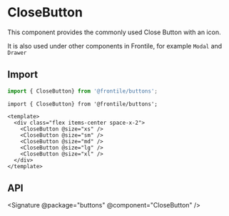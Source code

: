 # CloseButton

This component provides the commonly used Close Button with an icon.

It is also used under other components in Frontile, for example `Modal` and `Drawer`

## Import

```js
import { CloseButton} from '@frontile/buttons';
```

```gjs preview
import { CloseButton} from '@frontile/buttons';

<template>
  <div class="flex items-center space-x-2">
    <CloseButton @size="xs" />
    <CloseButton @size="sm" />
    <CloseButton @size="md" />
    <CloseButton @size="lg" />
    <CloseButton @size="xl" />
  </div>
</template>
```

## API

<Signature @package="buttons" @component="CloseButton" />
